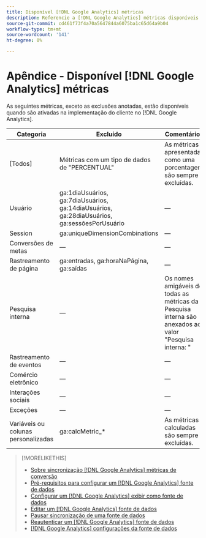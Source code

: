 ```yaml
---
title: Disponível [!DNL Google Analytics] métricas
description: Referencie a [!DNL Google Analytics] métricas disponíveis para fontes de dados.
source-git-commit: cd461f73f4a70a5647844a6075ba1c65d64a9b04
workflow-type: tm+mt
source-wordcount: '141'
ht-degree: 0%

---
```


# Apêndice - Disponível [!DNL Google Analytics] métricas

As seguintes métricas, exceto as exclusões anotadas, estão disponíveis quando são ativadas na implementação do cliente no [!DNL Google Analytics].

<!-- Notes as FYI to self:
>[!NOTE]
>
>* For some of these metrics, [!DNL Google] assigns the friendly name, and the name is consistent. For some metrics, the advertiser assigns the friendly name in [!DNL Google Analytics], and the name has a dynamic value.
>* Some metrics are assigned at the property level, and others are assigned at the view level.
-->

| Categoria | Excluído | Comentários |
| ---- | ---- | ---- |
| \[Todos\] | Métricas com um tipo de dados de &quot;PERCENTUAL&quot; | As métricas apresentadas como uma porcentagem são sempre excluídas. |
| Usuário | ga:1diaUsuários, ga:7diaUsuários, ga:14diaUsuários, ga:28diaUsuários, ga:sessõesPorUsuário | — |
| Session | ga:uniqueDimensionCombinations | — |
| Conversões de metas | — | — |
| Rastreamento de página | ga:entradas, ga:horaNaPágina, ga:saídas | — |
| Pesquisa interna | — | Os nomes amigáveis de todas as métricas da Pesquisa interna são anexados ao valor &quot;Pesquisa interna: &quot; |
| Rastreamento de eventos | — | — |
| Comércio eletrônico | — | — |
| Interações sociais | — | — |
| Exceções | — | — |
| Variáveis ou colunas personalizadas | ga:calcMetric_* | As métricas calculadas são sempre excluídas. |

>[!MORELIKETHIS]
>
>* [Sobre sincronização [!DNL Google Analytics] métricas de conversão](data-source-about.md)
>* [Pré-requisitos para configurar um [!DNL Google Analytics] fonte de dados](data-source-prerequisites.md)
>* [Configurar um [!DNL Google Analytics] exibir como fonte de dados](data-source-configure.md)
>* [Editar um [!DNL Google Analytics] fonte de dados](data-source-edit.md)
>* [Pausar sincronização de uma fonte de dados](data-source-pause.md)
>* [Reautenticar um [!DNL Google Analytics] fonte de dados](data-source-reauthenticate.md)
>* [[!DNL Google Analytics] configurações da fonte de dados](data-source-settings.md)

